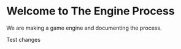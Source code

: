 # Welcome to The Engine Process

We are making a game engine and documenting the process.

Test changes